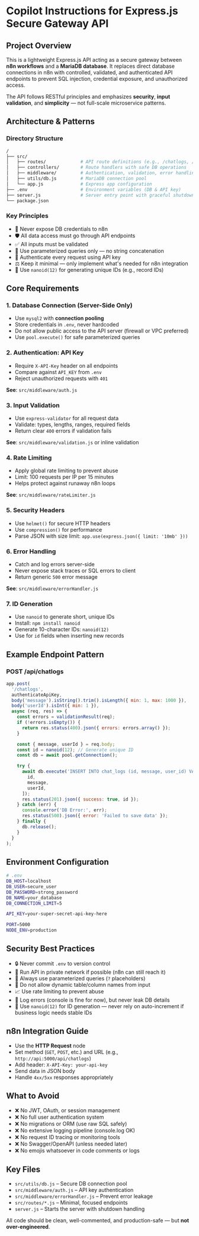 # Copilot Instructions for Express.js Secure Gateway API

## Project Overview

This is a lightweight Express.js API acting as a secure gateway between **n8n workflows** and a **MariaDB database**. It replaces direct database connections in n8n with controlled, validated, and authenticated API endpoints to prevent SQL injection, credential exposure, and unauthorized access.

The API follows RESTful principles and emphasizes **security**, **input validation**, and **simplicity** — not full-scale microservice patterns.

## Architecture & Patterns

### Directory Structure

```bash
/
├── src/
│   ├── routes/             # API route definitions (e.g., /chatlogs, /users)
│   ├── controllers/        # Route handlers with safe DB operations
│   ├── middleware/         # Authentication, validation, error handling
│   ├── utils/db.js         # MariaDB connection pool
│   └── app.js              # Express app configuration
├── .env                    # Environment variables (DB & API key)
├── server.js               # Server entry point with graceful shutdown
└── package.json
```

### Key Principles

- 🔐 Never expose DB credentials to n8n
- 🛡️ All data access must go through API endpoints
- ✅ All inputs must be validated
- 🧼 Use parameterized queries only — no string concatenation
- 🔑 Authenticate every request using API key
- ⚖️ Keep it minimal — only implement what's needed for n8n integration
- 🧩 Use `nanoid(12)` for generating unique IDs (e.g., record IDs)

## Core Requirements

### 1. Database Connection (Server-Side Only)

- Use `mysql2` with **connection pooling**
- Store credentials in `.env`, never hardcoded
- Do not allow public access to the API server (firewall or VPC preferred)
- Use `pool.execute()` for safe parameterized queries

### 2. Authentication: API Key

- Require `X-API-Key` header on all endpoints
- Compare against `API_KEY` from `.env`
- Reject unauthorized requests with `401`

**See**: `src/middleware/auth.js`

### 3. Input Validation

- Use `express-validator` for all request data
- Validate: types, lengths, ranges, required fields
- Return clear `400` errors if validation fails

**See**: `src/middleware/validation.js` or inline validation

### 4. Rate Limiting

- Apply global rate limiting to prevent abuse
- Limit: 100 requests per IP per 15 minutes
- Helps protect against runaway n8n loops

**See**: `src/middleware/rateLimiter.js`

### 5. Security Headers

- Use `helmet()` for secure HTTP headers
- Use `compression()` for performance
- Parse JSON with size limit: `app.use(express.json({ limit: '10mb' }))`

### 6. Error Handling

- Catch and log errors server-side
- Never expose stack traces or SQL errors to client
- Return generic `500` error message

**See**: `src/middleware/errorHandler.js`

### 7. ID Generation

- Use `nanoid` to generate short, unique IDs
- Install: `npm install nanoid`
- Generate 10-character IDs: `nanoid(12)`
- Use for `id` fields when inserting new records

## Example Endpoint Pattern

### POST /api/chatlogs

```js
app.post(
  '/chatlogs',
  authenticateApiKey,
  body('message').isString().trim().isLength({ min: 1, max: 1000 }),
  body('userId').isInt({ min: 1 }),
  async (req, res) => {
    const errors = validationResult(req);
    if (!errors.isEmpty()) {
      return res.status(400).json({ errors: errors.array() });
    }

    const { message, userId } = req.body;
    const id = nanoid(12); // Generate unique ID
    const db = await pool.getConnection();

    try {
      await db.execute('INSERT INTO chat_logs (id, message, user_id) VALUES (?, ?, ?)', [
        id,
        message,
        userId,
      ]);
      res.status(201).json({ success: true, id });
    } catch (err) {
      console.error('DB Error:', err);
      res.status(500).json({ error: 'Failed to save data' });
    } finally {
      db.release();
    }
  }
);
```

## Environment Configuration

```bash
# .env
DB_HOST=localhost
DB_USER=secure_user
DB_PASSWORD=strong_password
DB_NAME=your_database
DB_CONNECTION_LIMIT=5

API_KEY=your-super-secret-api-key-here

PORT=5000
NODE_ENV=production
```

## Security Best Practices

- 🔒 Never commit `.env` to version control
- 🔐 Run API in private network if possible (n8n can still reach it)
- 🧼 Always use parameterized queries (`?` placeholders)
- 🚫 Do not allow dynamic table/column names from input
- 📈 Use rate limiting to prevent abuse
- 🧰 Log errors (console is fine for now), but never leak DB details
- 🧩 Use `nanoid(12)` for ID generation — never rely on auto-increment if business logic needs stable IDs

## n8n Integration Guide

- Use the **HTTP Request** node
- Set method (`GET`, `POST`, etc.) and URL (e.g., `http://api:5000/api/chatlogs`)
- Add header: `X-API-Key: your-api-key`
- Send data in JSON body
- Handle `4xx/5xx` responses appropriately

## What to Avoid

- ❌ No JWT, OAuth, or session management
- ❌ No full user authentication system
- ❌ No migrations or ORM (use raw SQL safely)
- ❌ No extensive logging pipeline (console.log OK)
- ❌ No request ID tracing or monitoring tools
- ❌ No Swagger/OpenAPI (unless needed later)
- ❌ No emojis whatsoever in code comments or logs

## Key Files

- `src/utils/db.js` – Secure DB connection pool
- `src/middleware/auth.js` – API key authentication
- `src/middleware/errorHandler.js` – Prevent error leakage
- `src/routes/*.js` – Minimal, focused endpoints
- `server.js` – Starts the server with shutdown handling

All code should be clean, well-commented, and production-safe — but **not over-engineered**.
